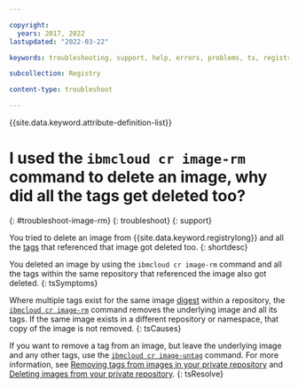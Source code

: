```yaml
---

copyright:
  years: 2017, 2022
lastupdated: "2022-03-22"

keywords: troubleshooting, support, help, errors, problems, ts, registry, deleting images, deleting tags, tags

subcollection: Registry

content-type: troubleshoot

---
```


{{site.data.keyword.attribute-definition-list}}

# I used the `ibmcloud cr image-rm` command to delete an image, why did all the tags get deleted too?
{: #troubleshoot-image-rm}
{: troubleshoot}
{: support}

You tried to delete an image from {{site.data.keyword.registrylong}} and all the [tags](/docs/Registry?topic=Registry-registry_overview#overview_elements_tag) that referenced that image got deleted too.
{: shortdesc}

You deleted an image by using the `ibmcloud cr image-rm` command and all the tags within the same repository that referenced the image also got deleted.
{: tsSymptoms}

Where multiple tags exist for the same image [digest](/docs/Registry?topic=Registry-registry_overview#overview_elements_digest) within a repository, the [`ibmcloud cr image-rm`](/docs/Registry?topic=container-registry-cli-plugin-containerregcli#bx_cr_image_rm) command removes the underlying image and all its tags. If the same image exists in a different repository or namespace, that copy of the image is not removed.
{: tsCauses}

If you want to remove a tag from an image, but leave the underlying image and any other tags, use the [`ibmcloud cr image-untag`](/docs/Registry?topic=container-registry-cli-plugin-containerregcli#bx_cr_image_untag) command. For more information, see [Removing tags from images in your private repository](/docs/Registry?topic=Registry-registry_images_#registry_images_untag) and [Deleting images from your private repository](/docs/Registry?topic=Registry-registry_images_#registry_images_remove).
{: tsResolve}


